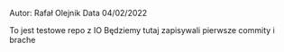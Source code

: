 Autor: Rafał Olejnik
Data 04/02/2022

To jest testowe repo z IO 
Będziemy tutaj zapisywali pierwsze commity i brache
